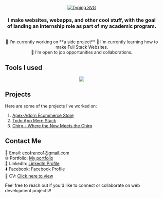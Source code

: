 <p align="center" ><a href="https://git.io/typing-svg"><img src="https://readme-typing-svg.demolab.com?font=Fira+Code&weight=700&size=40&duration=3000&pause=1000&color=65F4F7&center=true&vCenter=true&random=false&width=435&lines=Hi+There%2C;I'm+Jerico+Franco" alt="Typing SVG" /></a></p>

<h3 align="center">I make websites, webapps, and other cool stuff, with the goal of landing an internship role as part of my academic program.</h3>

<br/>

<div align="center">
  🔭 I’m currently working on **a side project**
  🌱 I'm currently learning how to make Full Stack Websites.<br/>
  💼 I'm open to job opportunities and collaborations.
</div>

## Tools I used
<p align="center">
<a href="https://skillicons.dev">
  <img src="https://skillicons.dev/icons?i=js,html,css,react,tailwind,bootstrap,nodejs,mongodb,netlify,vercel,vite,git,github&perline=6">
</a>
</p>

## Projects

Here are some of the projects I've worked on:

1. [Apex-Adorn Ecommerce Store](https://github.com/cout05/apexadorn-ecommerce-website)
2. [Todo App Mern Stack](https://github.com/cout05/todo-app)
3. [Chirp - Where the Now Meets the Chirp ](https://github.com/cout05/chirp)
 
## Contact Me

📧 Email: ecofranco1@gmail.com <br/>
🌐 Portfolio: [My portfolio](https://francojerico.netlify.app/) <br/>
📱 LinkedIn: [LinkedIn Profile](https://www.linkedin.com/in/jerico-franco-37b75627b/) <br/>
⬇️ Facebook: [Facebook Profile](https://www.facebook.com/jericofranco15/) <br/>
📄 CV: [Click here to view](https://sg.docworkspace.com/d/sIHr-jqKwAfDlsKwG)

Feel free to reach out if you'd like to connect or collaborate on web development projects!!
